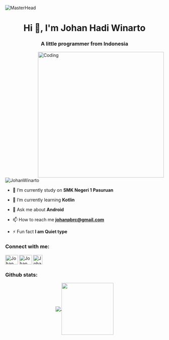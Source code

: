 ![MasterHead](https://1.bp.blogspot.com/-7A4WynwLsMw/XbBpCXG8fHI/AAAAAAAAMt4/uOa1bpLskYgrwGbllhSu2SDj_Mig8SXJQCLcBGAsYHQ/s1600/2000_600px.gif)
<h1 align="center">Hi 👋, I'm Johan Hadi Winarto</h1>
<h3 align="center">A little programmer from Indonesia</h3>
<img align="right" alt="Coding" width="400" src="https://cdn.dribbble.com/users/1162077/screenshots/3848914/programmer.gif">


<p align="left"> <img src="https://komarev.com/ghpvc/?username=johannnix&label=Profile%20views&color=0e75b6&style=flat" alt="JohanWinarto" /> </p>

- 🔭 I’m currently study on **SMK Negeri 1 Pasuruan**

- 🌱 I’m currently learning **Kotlin**

- 💬 Ask me about **Android**

- 📫 How to reach me **johanpbrc@gmail.com**

- ⚡ Fun fact **I am Quiet type**

<h3 align="left">Connect with me:</h3>
<p align="left">
<a href="https://www.facebook.com/johannnix" target="blank"><img align="center" src="https://raw.githubusercontent.com/rahuldkjain/github-profile-readme-generator/master/src/images/icons/Social/facebook.svg" alt="JohanWinarto" height="30" width="40" /></a>
<a href="https://www.instagram.com/johannnix/" target="blank"><img align="center" src="https://raw.githubusercontent.com/rahuldkjain/github-profile-readme-generator/master/src/images/icons/Social/instagram.svg" alt="JohanWinarto" height="30" width="40" /></a>
<a href="https://steamcommunity.com/id/JohanWinarto/" target="blank"><img align="center" src="https://seeklogo.com/images/S/steam-logo-73274B19E3-seeklogo.com.png" alt="JohanWinarto" height="30" width="30" /></a>
</p>

<h3 align="left">Github stats:</h3>
<p align="center">
  <a href="https://github.com/johannnix">
    <img
      align="center"
      src="https://github-readme-stats.vercel.app/api/top-langs/?username=johannnix&layout=compact&hide_border=true&card_width=368"
    />
  </a>
  <a href="https://github.com/johannnix">
    <img
      align="center"
      height="165"
      src="https://github-readme-stats.vercel.app/api?username=johannnix&count_private=true&show_icons=true&custom_title=Github%20Status&hide_border=true&include_all_commits=true"
    />
  </a>
</p>
